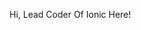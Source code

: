 Hi, Lead  Coder Of Ionic Here!
<!---
secret-coder-yt/secret-coder-yt is a ✨ special ✨ repository because its `README.md` (this file) appears on your GitHub profile.
You can click the Preview link to take a look at your changes.
--->
